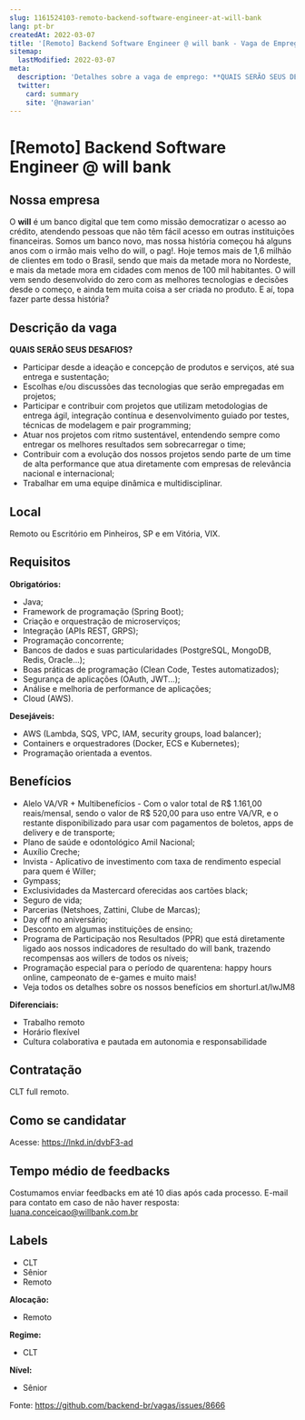 ```yaml
---
slug: 1161524103-remoto-backend-software-engineer-at-will-bank
lang: pt-br
createdAt: 2022-03-07
title: '[Remoto] Backend Software Engineer @ will bank - Vaga de Emprego'
sitemap:
  lastModified: 2022-03-07
meta:
  description: 'Detalhes sobre a vaga de emprego: **QUAIS SERÃO SEUS DESAFIOS?** - Participar desde a ideação e concepção de produtos e serviços, até sua entrega e sustentação; - Escolhas e/ou discussões das tecnologias que serão empregadas em projetos; - Participar e contribuir com projetos que utilizam metodologias de entrega ágil, integração contínua e desenvolvimento guiado por testes, técnicas de modelagem e pair programming; - Atuar nos projetos com ritmo sustentável, entendendo sempre como entregar os melhores resultados sem sobrecarregar o time; - Contribuir com a evolução dos nossos projetos sendo parte de um time de alta performance que atua diretamente com empresas de relevância nacional e internacional; - Trabalhar em uma equipe dinâmica e multidisciplinar.'
  twitter:
    card: summary
    site: '@nawarian'
---
```


# [Remoto] Backend Software Engineer @ will bank

## Nossa empresa

O **will** é um banco digital que tem como missão democratizar o acesso ao crédito, atendendo pessoas que não têm fácil acesso em outras instituições financeiras. Somos um banco novo, mas nossa história começou há alguns anos com o irmão mais velho do will, o pag!. Hoje temos mais de 1,6 milhão de clientes em todo o Brasil, sendo que mais da metade mora no Nordeste, e mais da metade mora em cidades com menos de 100 mil habitantes. O will vem sendo desenvolvido do zero com as melhores tecnologias e decisões desde o começo, e ainda tem muita coisa a ser criada no produto. E aí, topa fazer parte dessa história?

## Descrição da vaga

**QUAIS SERÃO SEUS DESAFIOS?**

- Participar desde a ideação e concepção de produtos e serviços, até sua entrega e sustentação;
- Escolhas e/ou discussões das tecnologias que serão empregadas em projetos;
- Participar e contribuir com projetos que utilizam metodologias de entrega ágil, integração contínua e desenvolvimento guiado por testes, técnicas de modelagem e pair programming;
- Atuar nos projetos com ritmo sustentável, entendendo sempre como entregar os melhores resultados sem sobrecarregar o time;
- Contribuir com a evolução dos nossos projetos sendo parte de um time de alta performance que atua diretamente com empresas de relevância nacional e internacional;
- Trabalhar em uma equipe dinâmica e multidisciplinar.

## Local

Remoto ou Escritório em Pinheiros, SP e em Vitória, VIX.

## Requisitos

**Obrigatórios:**

- Java;
- Framework de programação (Spring Boot);
- Criação e orquestração de microserviços;
- Integração (APIs REST, GRPS);
- Programação concorrente;
- Bancos de dados e suas particularidades (PostgreSQL, MongoDB, Redis, Oracle...);
- Boas práticas de programação (Clean Code, Testes automatizados);
- Segurança de aplicações (OAuth, JWT...);
- Análise e melhoria de performance de aplicações;
- Cloud (AWS).

**Desejáveis:**

- AWS (Lambda, SQS, VPC, IAM, security groups, load balancer);
- Containers e orquestradores (Docker, ECS e Kubernetes);
- Programação orientada a eventos.

## Benefícios

- Alelo VA/VR + Multibenefícios - Com o valor total de R$ 1.161,00 reais/mensal, sendo o valor de R$ 520,00 para uso entre VA/VR, e o restante disponibilizado para usar com pagamentos de boletos, apps de delivery e de transporte;
- Plano de saúde e odontológico Amil Nacional;
- Auxílio Creche;
- Invista - Aplicativo de investimento com taxa de rendimento especial para quem é Willer;
- Gympass;
- Exclusividades da Mastercard oferecidas aos cartões black;
- Seguro de vida;
- Parcerias (Netshoes, Zattini, Clube de Marcas);
- Day off no aniversário;
- Desconto em algumas instituições de ensino;
- Programa de Participação nos Resultados (PPR) que está diretamente ligado aos nossos indicadores de resultado do will bank, trazendo recompensas aos willers de todos os níveis; 
- Programação especial para o período de quarentena: happy hours online, campeonato de e-games e muito mais!
- Veja todos os detalhes sobre os nossos benefícios em shorturl.at/lwJM8

**Diferenciais:**

- Trabalho remoto
- Horário flexível
- Cultura colaborativa e pautada em autonomia e responsabilidade

## Contratação

CLT full remoto.

## Como se candidatar

Acesse: https://lnkd.in/dvbF3-ad

## Tempo médio de feedbacks

Costumamos enviar feedbacks em até 10 dias após cada processo.
E-mail para contato em caso de não haver resposta: luana.conceicao@willbank.com.br

## Labels

- CLT
- Sênior
- Remoto

**Alocação:**

- Remoto

**Regime:** 

- CLT

**Nível:**

- Sênior

Fonte: https://github.com/backend-br/vagas/issues/8666